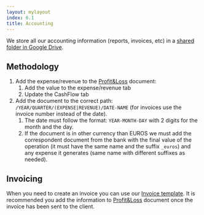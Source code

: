 ```yaml
---
layout: mylayout
index: 6.1
title: Accounting
---
```


We store all our accounting information (reports, invoices, etc) in a [shared folder in Google Drive](https://drive.google.com/drive/folders/1duD2tkjRHr9-YU8_3xrbmgWdkf2pKOwl). 

## Methodology

1. Add the expense/revenue to the [Profit&Loss](https://docs.google.com/spreadsheets/d/17Nk7NtVdp5GLTswFFZLzLLYT2xjTERUBE5VKMp0TTiY) document:
   1. Add the value to the expense/revenue tab
   1. Update the CashFlow tab
1. Add the document to the correct path: `/YEAR/QUARTER/(EXPENSE|REVENUE)/DATE-NAME` (for invoices use the invoice number instead of the date).
   1. The date must follow the format: `YEAR-MONTH-DAY` with 2 digits for the month and the day.
   1. If the document is in other currency than EUROS we must add the correspondent document from the bank with the final value of the operation (it must have the same name and the suffix `_euros`) and any expense it generates (same name with different suffixes as needed). 
	
## Invoicing

When you need to create an invoice you can use our [Invoice template](https://docs.google.com/spreadsheets/d/1N7JO-cCj29c9RMB8OjDiEbaF9DdrWPDd4-v_YH6AfEY). It is recommended you add the information to  [Profit&Loss](https://docs.google.com/spreadsheets/d/17Nk7NtVdp5GLTswFFZLzLLYT2xjTERUBE5VKMp0TTiY) document once the invoice has been sent to the client.
